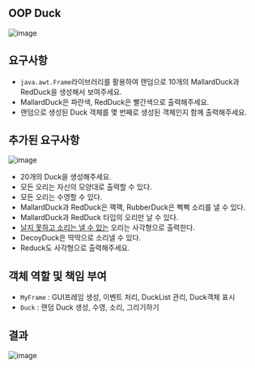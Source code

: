 ## OOP Duck

![image](https://github.com/wooyong99/OOP_Duck/assets/85385921/20058f48-732d-4f21-873f-cb6ec9c7e0d0)

## 요구사항

- ```java.awt.Frame```라이브러리를 활용하여 랜덤으로 10개의 MallardDuck과 RedDuck을 생성해서 보여주세요.
- MallardDuck은 파란색, RedDuck은 빨간색으로 출력해주세요.
- 랜덤으로 생성된 Duck 객체를 몇 번째로 생성된 객체인지 함께 출력해주세요.

## 추가된 요구사항

![image](https://github.com/wooyong99/OOP_Duck/assets/85385921/b0ec6af7-a002-4c2c-811b-903daa83d9cf)

- 20개의 Duck을 생성해주세요.
- 모든 오리는 자신의 모양대로 출력할 수 있다.
- 모든 오리는 수영할 수 있다.
- MallardDuck과 RedDuck은 꽥꽥, RubberDuck은 삑삑 소리를 낼 수 있다.
- MallardDuck과 RedDuck 타입의 오리만 날 수 있다.
- <u>날지 못하고 소리는 낼 수 있는</u> 오리는 사각형으로 출력한다.
- DecoyDuck은 딱딱으로 소리낼 수 있다.
- Reduck도 사각형으로 출력해주세요.

## 객체 역할 및 책임 부여

- ```MyFrame``` : GUI프레임 생성, 이벤트 처리, DuckList 관리, Duck객체 표시
- ```Duck``` : 랜덤 Duck 생성, 수영, 소리, 그리기하기

## 결과

![image](https://github.com/wooyong99/OOP_Duck/assets/85385921/0f7fdc8c-b400-4005-8b00-966a7fa55502)





